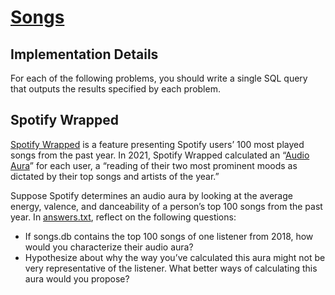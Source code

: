# [Songs](https://cs50.harvard.edu/x/2024/psets/7/songs/)

## Implementation Details

For each of the following problems, you should write a single SQL query that outputs the results specified by each problem.


## Spotify Wrapped
[Spotify Wrapped](https://en.wikipedia.org/wiki/Spotify_Wrapped) is a feature presenting Spotify users’ 100 most played songs from the past year. In 2021, Spotify Wrapped calculated an “[Audio Aura](https://newsroom.spotify.com/2021-12-01/learn-more-about-the-audio-aura-in-your-spotify-2021-wrapped-with-aura-reader-mystic-michaela/)” for each user, a “reading of their two most prominent moods as dictated by their top songs and artists of the year.” 

Suppose Spotify determines an audio aura by looking at the average energy, valence, and danceability of a person’s top 100 songs from the past year. In [answers.txt](answers.txt), reflect on the following questions:

- If songs.db contains the top 100 songs of one listener from 2018, how would you characterize their audio aura?
- Hypothesize about why the way you’ve calculated this aura might not be very representative of the listener. What better ways of calculating this aura would you propose?
